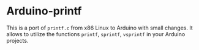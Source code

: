 # Arduino-printf

This is a port of `printf.c` from x86 Linux to Arduino with small changes. It allows to utilize the functions `printf`, `sprintf`, `vsprintf` in your Arduino projects.

